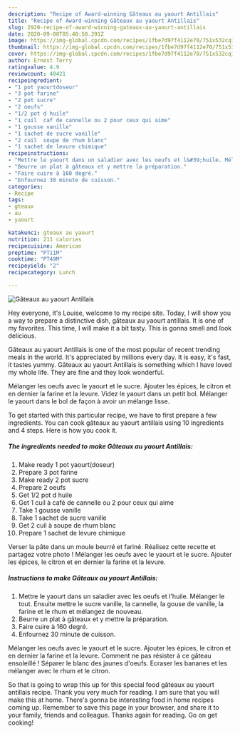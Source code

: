 ```yaml
---
description: "Recipe of Award-winning Gâteaux au yaourt Antillais"
title: "Recipe of Award-winning Gâteaux au yaourt Antillais"
slug: 2920-recipe-of-award-winning-gateaux-au-yaourt-antillais
date: 2020-09-08T05:40:50.291Z
image: https://img-global.cpcdn.com/recipes/1fbe7d97f4112e70/751x532cq70/gateaux-au-yaourt-antillais-photo-principale-de-la-recette.jpg
thumbnail: https://img-global.cpcdn.com/recipes/1fbe7d97f4112e70/751x532cq70/gateaux-au-yaourt-antillais-photo-principale-de-la-recette.jpg
cover: https://img-global.cpcdn.com/recipes/1fbe7d97f4112e70/751x532cq70/gateaux-au-yaourt-antillais-photo-principale-de-la-recette.jpg
author: Ernest Terry
ratingvalue: 4.9
reviewcount: 40421
recipeingredient:
- "1 pot yaourtdoseur"
- "3 pot farine"
- "2 pot sucre"
- "2 oeufs"
- "1/2 pot d huile"
- "1 cuil  caf de cannelle ou 2 pour ceux qui aime"
- "1 gousse vanille"
- "1 sachet de sucre vanille"
- "2 cuil  soupe de rhum blanc"
- "1 sachet de levure chimique"
recipeinstructions:
- "Mettre le yaourt dans un saladier avec les oeufs et l&#39;huile. Mélanger le tout. Ensuite mettre le sucre vanille, la cannelle, la gouse de vanille, la farine et le rhum et mélangez de nouveau."
- "Beurre un plat à gâteaux et y mettre la préparation."
- "Faire cuire à 160 degré."
- "Enfournez 30 minute de cuisson."
categories:
- Recipe
tags:
- gteaux
- au
- yaourt

katakunci: gteaux au yaourt 
nutrition: 211 calories
recipecuisine: American
preptime: "PT11M"
cooktime: "PT49M"
recipeyield: "2"
recipecategory: Lunch

---
```



![Gâteaux au yaourt Antillais](https://img-global.cpcdn.com/recipes/1fbe7d97f4112e70/751x532cq70/gateaux-au-yaourt-antillais-photo-principale-de-la-recette.jpg)

Hey everyone, it's Louise, welcome to my recipe site. Today, I will show you a way to prepare a distinctive dish, gâteaux au yaourt antillais. It is one of my favorites. This time, I will make it a bit tasty. This is gonna smell and look delicious.

Gâteaux au yaourt Antillais is one of the most popular of recent trending meals in the world. It's appreciated by millions every day. It is easy, it's fast, it tastes yummy. Gâteaux au yaourt Antillais is something which I have loved my whole life. They are fine and they look wonderful.

Mélanger les oeufs avec le yaourt et le sucre. Ajouter les épices, le citron et en dernier la farine et la levure. Videz le yaourt dans un petit bol. Mélanger le yaourt dans le bol de façon à avoir un mélange lisse.


To get started with this particular recipe, we have to first prepare a few ingredients. You can cook gâteaux au yaourt antillais using 10 ingredients and 4 steps. Here is how you cook it.

<!--inarticleads1-->

##### The ingredients needed to make Gâteaux au yaourt Antillais:

1. Make ready 1 pot yaourt(doseur)
1. Prepare 3 pot farine
1. Make ready 2 pot sucre
1. Prepare 2 oeufs
1. Get 1/2 pot d huile
1. Get 1 cuil à café de cannelle ou 2 pour ceux qui aime
1. Take 1 gousse vanille
1. Take 1 sachet de sucre vanille
1. Get 2 cuil à soupe de rhum blanc
1. Prepare 1 sachet de levure chimique


Verser la pâte dans un moule beurré et fariné. Réalisez cette recette et partagez votre photo ! Mélanger les oeufs avec le yaourt et le sucre. Ajouter les épices, le citron et en dernier la farine et la levure. 

<!--inarticleads2-->

##### Instructions to make Gâteaux au yaourt Antillais:

1. Mettre le yaourt dans un saladier avec les oeufs et l&#39;huile. Mélanger le tout. Ensuite mettre le sucre vanille, la cannelle, la gouse de vanille, la farine et le rhum et mélangez de nouveau.
1. Beurre un plat à gâteaux et y mettre la préparation.
1. Faire cuire à 160 degré.
1. Enfournez 30 minute de cuisson.


Mélanger les oeufs avec le yaourt et le sucre. Ajouter les épices, le citron et en dernier la farine et la levure. Comment ne pas résister à ce gâteau ensoleillé ! Séparer le blanc des jaunes d&#39;oeufs. Ecraser les bananes et les mélanger avec le rhum et le citron. 

So that is going to wrap this up for this special food gâteaux au yaourt antillais recipe. Thank you very much for reading. I am sure that you will make this at home. There's gonna be interesting food in home recipes coming up. Remember to save this page in your browser, and share it to your family, friends and colleague. Thanks again for reading. Go on get cooking!

